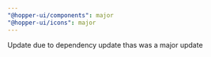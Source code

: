 ```yaml
---
"@hopper-ui/components": major
"@hopper-ui/icons": major
---
```


Update due to dependency update thas was a major update
